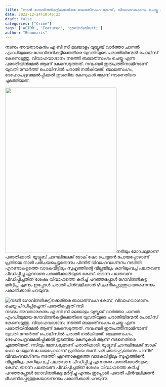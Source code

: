 ```yaml
---
title: "നടൻ ഗോവിന്ദൻകുട്ടിക്കെതിരെ ബലാത്‌സംഗ കേസ്, വിവാഹവാഗ്ദാനം ചെയ്തു പീഡിപ്പിച്ചെന്ന് പരാതിപ്പെട്ടത് നടി"
date: 2022-12-24T10:46:23
draft: false
categories: ["Crime"]
tags: ['ACTOR', 'Featured', 'govindankutti']
author: "Beaumaris"
---
```


നടനും അവതാരകനും എ ബി സി മലയാളം യൂട്യൂബ് വാർത്താ ചാനൽ എംഡിയുമായ ഗോവിന്ദൻകുട്ടിക്കെതിരെ യുവതിയുടെ പരാതിയിന്മേൽ പോലീസ് കേസെടുത്തു. വിവാഹവാഗ്ദാനം നടത്തി ബലാത്‌സംഗം ചെയ്തു എന്ന പരാതിയിൻമേൽ ആണ് കേസെടുത്തത്. നവംബർ ഇരുപത്തിനാലിനാണ് യുവതി നോർത്ത് പൊലീസിൽ പരാതി നൽകിയത്. ബലാത്സംഗം, ദേഹോപദ്രവമേൽപ്പിക്കൽ തുടങ്ങിയ കേസുകൾ ആണ് നടനെതിരെ ചുമത്തിയത്.

<img class="size-full wp-image-368543 aligncenter" src="https://cdn.boolokam.com/articles/2022/12/qdqdqd.jpg" alt="" width="360" height="533" />നടിയും മോഡലുമാണ് പരാതിക്കാരി. യൂട്യൂബ് ചാനലിലേക്ക് ടോക് ഷോ ചെയ്യാൻ പോയപ്പോഴാണ് പ്രതിയെ താൻ പരിചയപ്പെട്ടതെന്നും പിന്നീട് വിവാഹവാഗ്‌ദനം നടത്തി എറണാകുളത്തെ വാടകവീട്ടിലും സുഹൃത്തിന്റെ വില്ലയിലും കാറിലുംവച്ച് പലതവണ പീഡിപ്പിച്ചു എന്നാണു പരാതിക്കാരിയുടെ കേസ്. തന്നെ പലതവണ പീഡിപ്പിച്ചതിന് ശേഷം വിവാഹത്തെ കുറിച്ച് പറഞ്ഞപ്പോൾ ഗോവിന്ദൻകുട്ട മർദ്ദിച്ചു എന്നും ഇപ്പോൾ പരാതി പിൻവലിക്കാൻ ഭീഷണിപ്പെടുത്തുകയാണെന്നും പരാതിക്കാരി പറയുന്നു.


![നടൻ ഗോവിന്ദൻകുട്ടിക്കെതിരെ ബലാത്‌സംഗ കേസ്, വിവാഹവാഗ്ദാനം ചെയ്തു പീഡിപ്പിച്ചെന്ന് പരാതിപ്പെട്ടത് നടി](https://cdn.boolokam.com/articles/2022/12/qdqdqd.jpg)നടനും അവതാരകനും എ ബി സി മലയാളം യൂട്യൂബ് വാർത്താ ചാനൽ എംഡിയുമായ ഗോവിന്ദൻകുട്ടിക്കെതിരെ യുവതിയുടെ പരാതിയിന്മേൽ പോലീസ് കേസെടുത്തു. വിവാഹവാഗ്ദാനം നടത്തി ബലാത്‌സംഗം ചെയ്തു എന്ന പരാതിയിൻമേൽ ആണ് കേസെടുത്തത്. നവംബർ ഇരുപത്തിനാലിനാണ് യുവതി നോർത്ത് പൊലീസിൽ പരാതി നൽകിയത്. ബലാത്സംഗം, ദേഹോപദ്രവമേൽപ്പിക്കൽ തുടങ്ങിയ കേസുകൾ ആണ് നടനെതിരെ ചുമത്തിയത്. നടിയും മോഡലുമാണ് പരാതിക്കാരി. യൂട്യൂബ് ചാനലിലേക്ക് ടോക് ഷോ ചെയ്യാൻ പോയപ്പോഴാണ് പ്രതിയെ താൻ പരിചയപ്പെട്ടതെന്നും പിന്നീട് വിവാഹവാഗ്‌ദനം നടത്തി എറണാകുളത്തെ വാടകവീട്ടിലും സുഹൃത്തിന്റെ വില്ലയിലും കാറിലുംവച്ച് പലതവണ പീഡിപ്പിച്ചു എന്നാണു പരാതിക്കാരിയുടെ കേസ്. തന്നെ പലതവണ പീഡിപ്പിച്ചതിന് ശേഷം വിവാഹത്തെ കുറിച്ച് പറഞ്ഞപ്പോൾ ഗോവിന്ദൻകുട്ട മർദ്ദിച്ചു എന്നും ഇപ്പോൾ പരാതി പിൻവലിക്കാൻ ഭീഷണിപ്പെടുത്തുകയാണെന്നും പരാതിക്കാരി പറയുന്നു.
